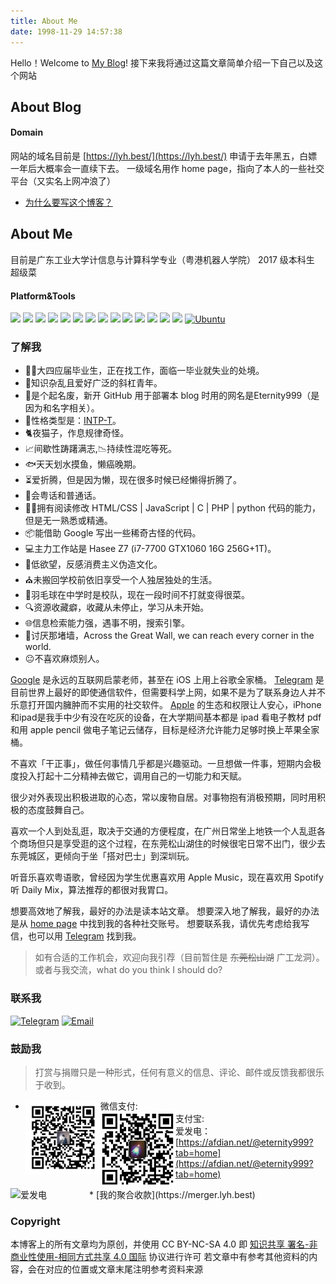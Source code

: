```yaml
---
title: About Me
date: 1998-11-29 14:57:38
---
```

Hello！Welcome to [My Blog](https://hexo.lyh.best/)!
接下来我将通过这篇文章简单介绍一下自己以及这个网站

## About Blog
#### Domain
网站的域名目前是 [https://lyh.best/](https://lyh.best/) 申请于去年黑五，白嫖一年后大概率会一直续下去。
一级域名用作 home page，指向了本人的一些社交平台（又实名上网冲浪了）
* [为什么要写这个博客？](/19981129/HelloWorld/)

## About Me
目前是广东工业大学计信息与计算科学专业（粤港机器人学院） 2017 级本科生
超级菜
#### Platform&Tools
[![](https://img.shields.io/badge/OS-CentOS7-33aadd?style=flat-square&logo=centos&logoColor=ffffff)](https://www.centos.org/) [![](https://img.shields.io/badge/iPhone-8Plus-999999?style=flat-square&logo=apple&logoColor=ffffff)](https://www.apple.com/) [![](https://img.shields.io/badge/Windows-10-2376bc?style=flat-square&logo=windows&logoColor=ffffff)](https://www.microsoft.com/windows/get-windows-10) [![](https://img.shields.io/badge/IDE-Visual%20Studio%20Code-blue?style=flat-square&logo=visual-studio-code&logoColor=ffffff)](https://code.visualstudio.com/) [![](https://img.shields.io/badge/-Node.js-43853d?style=flat-square&logo=node.js&logoColor=ffffff)](https://nodejs.org/) [![](https://img.shields.io/badge/-PHP-777BB4?style=flat-square&logo=php&logoColor=ffffff)](https://www.php.net/) [![](https://img.shields.io/badge/-Docker-2496ED?style=flat-square&logo=docker&logoColor=ffffff)](https://www.docker.com/) [![](https://img.shields.io/badge/-HTML5-E34F26?style=flat-square&logo=html5&logoColor=white)](https://html.spec.whatwg.org/) [![](https://img.shields.io/badge/-CSS3-1572B6?style=flat-square&logo=css3&logoColor=white)](https://www.w3.org/Style/CSS/) [![](https://img.shields.io/badge/-JavaScript-f7e018?style=flat-square&logo=javascript&logoColor=white)](https://www.ecma-international.org/) [![](https://img.shields.io/badge/-Git-f05032?style=flat-square&logo=git&logoColor=white)](https://git-scm.com/) [![](https://img.shields.io/badge/-Nginx-269539?style=flat-square&logo=nginx&logoColor=ffffff)](https://nginx.org/) [![](https://img.shields.io/badge/-Linux-fcc624?style=flat-square&logo=linux&logoColor=white)](https://www.linuxfoundation.org/) [![](https://img.shields.io/badge/-RaspberryPi-C51A4A?style=flat-square&logo=Raspberry-Pi&logoColor=ffffff)](https://www.raspberrypi.org/) [![Ubuntu](https://img.shields.io/badge/-Ubuntu-E95420?style=flat-square&logo=Ubuntu&logoColor=fff)](https://ubuntu.com/)

### 了解我

* 👨‍🎓大四应届毕业生，正在找工作，面临一毕业就失业的处境。
* 👀知识杂乱且爱好广泛的斜杠青年。
* 🎉是个起名废，新开 GitHub 用于部署本 blog 时用的网名是Eternity999（是因为和名字相关）。
* 🌰性格类型是：[INTP-T](https://www.16personalities.com/ch/%E4%BA%BA%E6%A0%BC%E6%B5%8B%E8%AF%95)。
* 🐈夜猫子，作息规律奇怪。
* 📈间歇性踌躇满志,📉持续性混吃等死。
* 🐟天天划水摸鱼，懒癌晚期。
* ⏳爱折腾，但是因为懒，现在很多时候已经懒得折腾了。
* 💬会粤话和普通话。
* 🤦‍♂️拥有阅读修改 HTML/CSS | JavaScript | C | PHP | python 代码的能力，但是无一熟悉或精通。
* 📦能借助 Google 写出一些稀奇古怪的代码。
* 💻主力工作站是 Hasee Z7 (i7-7700 GTX1060 16G 256G+1T)。
* 🛒低欲望，反感消费主义伪造文化。
* ⛪未搬回学校前依旧享受一个人独居独处的生活。
* 🏸羽毛球在中学时是校队，现在一段时间不打就变得很菜。
* 🔍资源收藏癖，收藏从未停止，学习从未开始。
* 🌐信息检索能力强，遇事不明，搜索引擎。
* 🚧讨厌那堵墙，Across the Great Wall, we can reach every corner in the world.
* 😐不喜欢麻烦别人。

[Google](https://google.com) 是永远的互联网启蒙老师，甚至在 iOS 上用上谷歌全家桶。
[Telegram](https://telegram.org/) 是目前世界上最好的即使通信软件，但需要科学上网，如果不是为了联系身边人并不乐意打开国内臃肿而不实用的社交软件。
[Apple](https://apple.com) 的生态和权限让人安心，iPhone和ipad是我手中少有没在吃灰的设备，在大学期间基本都是 ipad 看电子教材 pdf 和用 apple pencil 做电子笔记云储存，目标是经济允许能力足够时换上苹果全家桶。

不喜欢「干正事」，做任何事情几乎都是兴趣驱动。一旦想做一件事，短期内会极度投入打起十二分精神去做它，调用自己的一切能力和天赋。

很少对外表现出积极进取的心态，常以废物自居。对事物抱有消极预期，同时用积极的态度鼓舞自己。

喜欢一个人到处乱逛，取决于交通的方便程度，在广州日常坐上地铁一个人乱逛各个商场但只是享受逛的这个过程，在东莞松山湖住的时候很宅日常不出门，很少去东莞城区，更倾向于坐「搭对巴士」到深圳玩。

听音乐喜欢粤语歌，曾经因为学生优惠喜欢用 Apple Music，现在喜欢用 Spotify 听 Daily Mix，算法推荐的都很对我胃口。

想要高效地了解我，最好的办法是读本站文章。
想要深入地了解我，最好的办法是从 [home page](https://lyh.best) 中找到我的各种社交账号。
想要联系我，请优先考虑给我写信，也可以用 [Telegram](https://t.me/wing_tele) 找到我。

> 如有合适的工作机会，欢迎向我引荐（目前暂住是 ~~东莞松山湖~~ 广工龙洞）。或者与我交流，what do you think I should do?

### 联系我
[![Telegram](https://img.shields.io/badge/-https://t.me/wing_tele-2CA5E0?style=flat-square&logo=Telegram&logoColor=fff)](https://t.me/wing_tele)
[![Email](https://img.shields.io/badge/-gdleeyh@gmail.com-D14836?style=flat-square&logo=Gmail&logoColor=fff)](mailto:gdleeyh@gmail.com)

### 鼓励我
> 打赏与捐赠只是一种形式，任何有意义的信息、评论、邮件或反馈我都很乐于收到。

* 微信支付:<img src="/img/wechatpay.jpg" alt="微信支付" width="25%" height="25%" align="left">
* 支付宝:<img src="/img/alipay.jpg" alt="支付宝" width="25%" height="25%" align="left">
* 爱发电：[https://afdian.net/@eternity999?tab=home](https://afdian.net/@eternity999?tab=home)
<img src="/img/afdian-Eternity.jfif" alt="爱发电" width="25%" height="25%" align="left">
* [我的聚合收款](https://merger.lyh.best)

### Copyright
本博客上的所有文章均为原创，并使用 CC BY-NC-SA 4.0 即 [知识共享 署名-非商业性使用-相同方式共享 4.0 国际](https://creativecommons.org/licenses/by-nc-sa/4.0/) 协议进行许可
若文章中有参考其他资料的内容，会在对应的位置或文章末尾注明参考资料来源

<!--
注释
#### Console&Game
[![](https://img.shields.io/badge/-Vue.js-4fc08d?style=flat-square&logo=vue.js&logoColor=ffffff)](https://vuejs.org/)
[![](https://img.shields.io/badge/Steam-171a21?style=flat-square&logo=steam&logoColor=ffffff)](https://steamcommunity.com/id/isXiaoLin)

[![](https://img.shields.io/badge/OS-Arch%20Linux-33aadd?style=flat-square&logo=arch-linux&logoColor=ffffff)](https://www.archlinux.org/)
[![](https://img.shields.io/badge/macOS-Hackintosh-292e33?style=flat-square&logo=apple&logoColor=ffffff)](https://www.tonymacx86.com/)
[![](https://img.shields.io/badge/Windows-10-2376bc?style=flat-square&logo=windows&logoColor=ffffff)](https://www.microsoft.com/windows/get-windows-10)
[![](https://img.shields.io/badge/IDE-Visual%20Studio%20Code-blue?style=flat-square&logo=visual-studio-code&logoColor=ffffff)](https://code.visualstudio.com/)

[![](https://img.shields.io/badge/OnePlus-7%20Pro-f5010c?style=flat-square&logo=oneplus&logoColor=ffffff)](https://www.oneplus.com/)
[![](https://img.shields.io/badge/iPhone-XS-999999?style=flat-square&logo=apple&logoColor=ffffff)](https://www.apple.com/)
[![](https://img.shields.io/badge/Blackberry-Classic-000000?style=flat-square&logo=blackberry&logoColor=ffffff)](https://www.blackberry.com/)

[![](https://img.shields.io/badge/-React-61dafb?style=flat-square&logo=react&logoColor=ffffff)](https://reactjs.org/)
[![](https://img.shields.io/badge/-Webpack-8dd6f9?style=flat-square&logo=webpack&logoColor=white)](https://webpack.js.org/)
[![](https://img.shields.io/badge/-Docker-2496ED?style=flat-square&logo=docker&logoColor=ffffff)](https://www.docker.com/)
[![](https://img.shields.io/badge/-TypeScript-007acc?style=flat-square&logo=typescript&logoColor=white)](https://www.typescriptlang.org/)
[![](https://img.shields.io/badge/-CSS3-1572B6?style=flat-square&logo=css3&logoColor=white)](https://www.w3.org/Style/CSS/)
[![](https://img.shields.io/badge/-MariaDB-003545?style=flat-square&logo=mariadb&logoColor=white)](https://mariadb.com/)
[![](https://img.shields.io/badge/-Sass-cc6699?style=flat-square&logo=sass&logoColor=white)](https://sass-lang.com/)
[![](https://img.shields.io/badge/-NPM-cb3837?style=flat-square&logo=npm&logoColor=white)](https://npmjs.com/)
[![](https://img.shields.io/badge/-PostCSS-dd3a0a?style=flat-square&logo=postcss&logoColor=white)](https://postcss.org/)

[![](https://img.shields.io/badge/-Stylus-ff6347?style=flat-square&logo=stylus&logoColor=ffffff)](https://stylus-lang.com/)
[![](https://img.shields.io/badge/-Linux-fcc624?style=flat-square&logo=linux&logoColor=white)](https://www.linuxfoundation.org/)
[![](https://img.shields.io/badge/-JavaScript-f7e018?style=flat-square&logo=javascript&logoColor=white)](https://www.ecma-international.org/)
[![](https://img.shields.io/badge/-Vue.js-4fc08d?style=flat-square&logo=vue.js&logoColor=ffffff)](https://vuejs.org/)
[![](https://img.shields.io/badge/-Node.js-43853d?style=flat-square&logo=node.js&logoColor=ffffff)](https://nodejs.org/)
[![](https://img.shields.io/badge/-Nginx-269539?style=flat-square&logo=nginx&logoColor=ffffff)](https://nginx.org/)

-->
